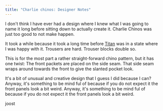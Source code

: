 ```yaml
---
title: "Charlie chinos: Designer Notes"
---
```


I don't think I have ever had a design where I knew what I was going to name it long before sitting down to actually create it. Charlie Chinos was just too good to not make happen.

It took a while because it took a long time before [Titan](/designs/titan) was in a state where I was happy with it. Trousers are hard. Trouser blocks double so.

This is for the most part a rather straight-forward chino pattern, but it has one twist: The front packets are placed on the side seam. That side seam wraps around towards the front to give the slanted pocket look.

It's a bit of unusual and creative design that I guess I did because I can? Anyway, it's something to be mind ful of because if you do not expect it the front panels look a bit weird. Anyway, it's something to be mind ful of because if you do not expect it the front panels look a bit weird.

joost


